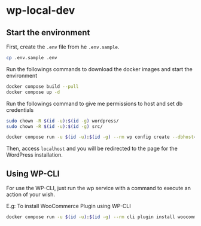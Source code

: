 # wp-local-dev

## Start the environment

First, create the `.env` file from he `.env.sample`.

```sh
cp .env.sample .env
```

Run the followings commands to download the docker images and start the environment

```sh
docker compose build --pull
docker compose up -d
```

Run the followings command to give me permissions to host and set db credentials

```sh
sudo chown -R $(id -u):$(id -g) wordpress/
sudo chown -R $(id -u):$(id -g) src/

docker compose run -u $(id -u):$(id -g) --rm wp config create --dbhost="db" --dbname="wordpress" --dbuser="wordpress" --dbpass="wordpress" --locale=pt_BR --force --skip-check
``` 

Then, access `localhost` and you will be redirected to the page for the WordPress installation.

## Using WP-CLI

For use the WP-CLI, just run the wp service with a command to execute an action of your wish.

E.g: To install WooCommerce Plugin using WP-CLI

```sh
docker compose run -u $(id -u):$(id -g) --rm cli plugin install woocommerce
```
